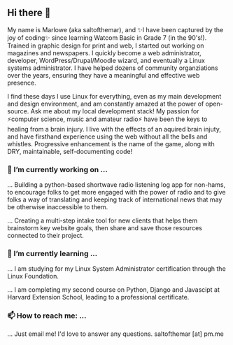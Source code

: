 ## Hi there 👋

My name is Marlowe (aka saltofthemar), and ✨I have been captured by the joy of coding✨ since learning Watcom Basic in Grade 7 (in the 90's!). Trained in graphic design for print and web, I started out working on magazines and newspapers. I quickly become a web administrator, developer, WordPress/Drupal/Moodle wizard, and eventually a Linux systems administrator. I have helped dozens of community organziations over the years, ensuring they have a meaningful and effective web presence. 

I find these days I use Linux for everything, even as my main development and design environment, and am constantly amazed at the power of open-source. Ask me about my local development stack! My passion for ⚡computer science, music and amateur radio⚡ have been the keys to healing from a brain injury. I live with the effects of an aquired brain injuty, and have firsthand experience using the web without all the bells and whistles. Progressive enhancement is the name of the game, along with DRY, maintainable, self-documenting code!

### 🔭 I’m currently working on ...

... Building a python-based shortwave radio listening log app for non-hams, to encourage folks to get more engaged with the power of radio and to give folks a way of translating and keeping track of international news that may be otherwise inaccessible to them.

... Creating a multi-step intake tool for new clients that helps them brainstorm key website goals, then share and save those resources connected to their project.

### 🌱 I’m currently learning ...

... I am studying for my Linux System Administrator certification through the Linux Foundation.

... I am completing my second course on Python, Django and Javascipt at Harvard Extension School, leading to a professional certificate.

### 📫 How to reach me: ...

... Just email me! I'd love to answer any questions. saltofthemar [at] pm.me

<!--
**saltofthemar/saltofthemar** is a ✨ _special_ ✨ repository because its `README.md` (this file) appears on your GitHub profile.

Here are some ideas to get you started:

- 🔭 I’m currently working on ...
- 🌱 I’m currently learning ...
- 👯 I’m looking to collaborate on ...
- 🤔 I’m looking for help with ...
- 💬 Ask me about ...
- 📫 How to reach me: ...
- 😄 Pronouns: ...
- ⚡ Fun fact: ...
-->
